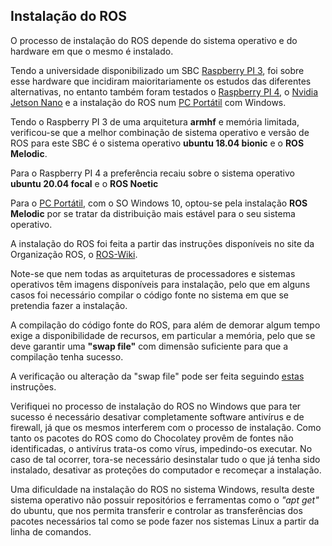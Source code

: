 ## Instalação do ROS
O processo de instalação do ROS depende do sistema operativo e do hardware em que o mesmo é instalado.

Tendo a universidade disponibilizado um SBC [Raspberry PI 3](./Raspberry%20PI%203.md), foi sobre esse hardware que incidiram maioritariamente os estudos das diferentes alternativas, no entanto também foram testados o [Raspberry PI 4](./Raspberry%20PI%204.md), o [Nvidia Jetson Nano](./Nvidia%20Jetson%20Nano%202GB%20develepor%20kit.md) e a instalação do ROS num [PC Portátil](./Portátil%20ASUS%20Laptop%20X512DA.313.md) com Windows.

Tendo o Raspberry PI 3 de uma arquitetura __armhf__ e memória limitada, verificou-se que a melhor combinação de sistema operativo e versão de ROS para este SBC é o sistema operativo __ubuntu 18.04 bionic__ e o __ROS Melodic__. 

Para o Raspberry PI 4 a preferência recaiu sobre o sistema operativo __ubuntu 20.04 focal__ e o __ROS Noetic__

Para o [PC Portátil](./Portátil%20ASUS%20Laptop%20X512DA.313.md), com o SO Windows 10, optou-se pela instalação __ROS Melodic__ por se tratar da distribuição mais estável para o seu sistema operativo. 

A instalação do ROS foi feita a partir das instruções disponíveis no site da Organização ROS, o [ROS-Wiki](http://wiki.ros.org/Installation/Windows).

Note-se que nem todas as arquiteturas de processadores e sistemas operativos têm imagens disponíveis para instalação, pelo que em alguns casos foi necessário compilar o código fonte no sistema em que se pretendia fazer a instalação.

A compilação do código fonte do ROS, para além de demorar algum tempo exige a disponibilidade de recursos, em particular a memória, pelo que se deve garantir uma __"swap file"__ com dimensão suficiente para que a compilação tenha sucesso.

A verificação ou alteração da "swap file" pode ser feita seguindo [estas](./Swap%20files.md) instruções.

Verifiquei no processo de instalação do ROS no Windows que para ter sucesso é necessário desativar completamente software antivírus e de firewall, já que os mesmos interferem com o processo de instalação. Como tanto os pacotes do ROS como do Chocolatey provêm de fontes não identificadas, o antivírus trata-os como vírus, impedindo-os executar. No caso de tal ocorrer, tora-se necessário desinstalar tudo o que já tenha sido instalado, desativar as proteções do computador e recomeçar a instalação.

Uma dificuldade na instalação do ROS no sistema Windows, resulta deste sistema operativo não possuir repositórios e ferramentas como o _"apt get"_ do ubuntu, que nos permita transferir e controlar as transferências dos pacotes necessários tal como se pode fazer nos sistemas Linux a partir da linha de comandos. 
